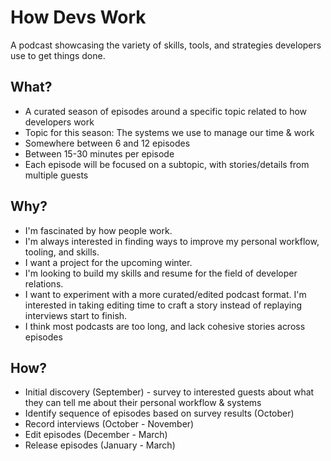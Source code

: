 # How Devs Work

A podcast showcasing the variety of skills, tools, and strategies developers use to get things done.

## What?

- A curated season of episodes around a specific topic related to how developers work
- Topic for this season: The systems we use to manage our time & work
- Somewhere between 6 and 12 episodes
- Between 15-30 minutes per episode
- Each episode will be focused on a subtopic, with stories/details from multiple guests

## Why?

- I'm fascinated by how people work. 
- I'm always interested in finding ways to improve my personal workflow, tooling, and skills.
- I want a project for the upcoming winter.
- I'm looking to build my skills and resume for the field of developer relations.
- I want to experiment with a more curated/edited podcast format. I'm interested in taking editing time to craft a story instead of replaying interviews start to finish.
- I think most podcasts are too long, and lack cohesive stories across episodes

## How?

- Initial discovery (September) - survey to interested guests about what they can tell me about their personal workflow & systems
- Identify sequence of episodes based on survey results (October)
- Record interviews (October - November)
- Edit episodes (December - March)
- Release episodes (January - March)
